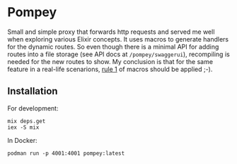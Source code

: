 # Pompey

Small and simple proxy that forwards http requests and served me well when exploring various Elixir concepts. It uses macros to generate handlers for the dynamic routes. So even though there is a minimal API for adding routes into a file storage (see API docs at `/pompey/swaggerui`), recompiling is needed for the new routes to show. My conclusion is that for the same feature in a real-life scenarions, [rule 1](https://medium.com/pragmatic-programmers/macro-rules-21e7e79a4179) of macros should be applied ;-).


## Installation

For development:

```
mix deps.get
iex -S mix
```

In Docker:

```
podman run -p 4001:4001 pompey:latest
```
